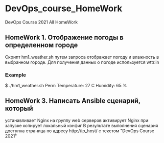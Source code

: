 # DevOps_course_HomeWork
DevOps Course 2021 All HomeWork

## HomeWork 1. Отображение погоды в определенном городе
Скрипт hm1_weather.sh путем запроса отображает погоду и влажность в выбранном городе. 
Для получения данных о погоде используется wttr.in

### Example
$ ./hm1_weather.sh Perm
Temperature: 27 C
Humidity: 65 %


## HomeWork 3. Написать Ansible сценарий, который

устанавливает Nginx на группу web серверов
активирует Nginx при запуске
копирует локальный конфиг
В результате выполнения сценария доступна страница по адресу http://ip_host/
с текстом "DevOps Course 2021"
